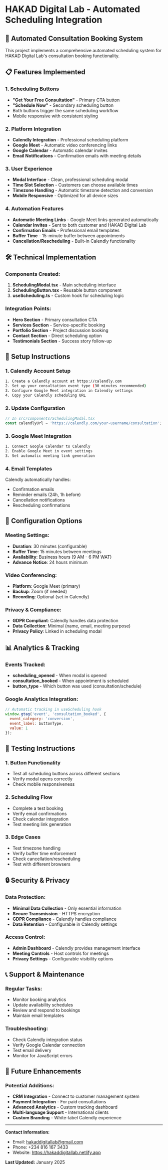 # HAKAD Digital Lab - Automated Scheduling Integration

## 🚀 Automated Consultation Booking System

This project implements a comprehensive automated scheduling system for HAKAD Digital Lab's consultation booking functionality.

## 📋 Features Implemented

### 1. **Scheduling Buttons**
- **"Get Your Free Consultation"** - Primary CTA button
- **"Schedule Now"** - Secondary scheduling button
- Both buttons trigger the same scheduling workflow
- Mobile responsive with consistent styling

### 2. **Platform Integration**
- **Calendly Integration** - Professional scheduling platform
- **Google Meet** - Automatic video conferencing links
- **Google Calendar** - Automatic calendar invites
- **Email Notifications** - Confirmation emails with meeting details

### 3. **User Experience**
- **Modal Interface** - Clean, professional scheduling modal
- **Time Slot Selection** - Customers can choose available times
- **Timezone Handling** - Automatic timezone detection and conversion
- **Mobile Responsive** - Optimized for all device sizes

### 4. **Automation Features**
- **Automatic Meeting Links** - Google Meet links generated automatically
- **Calendar Invites** - Sent to both customer and HAKAD Digital Lab
- **Confirmation Emails** - Professional email templates
- **Buffer Time** - 15-minute buffer between appointments
- **Cancellation/Rescheduling** - Built-in Calendly functionality

## 🛠 Technical Implementation

### Components Created:
1. **SchedulingModal.tsx** - Main scheduling interface
2. **SchedulingButton.tsx** - Reusable button component
3. **useScheduling.ts** - Custom hook for scheduling logic

### Integration Points:
- **Hero Section** - Primary consultation CTA
- **Services Section** - Service-specific booking
- **Portfolio Section** - Project discussion booking
- **Contact Section** - Direct scheduling option
- **Testimonials Section** - Success story follow-up

## 📝 Setup Instructions

### 1. **Calendly Account Setup**
```bash
1. Create a Calendly account at https://calendly.com
2. Set up your consultation event type (30 minutes recommended)
3. Configure Google Meet integration in Calendly settings
4. Copy your Calendly scheduling URL
```

### 2. **Update Configuration**
```typescript
// In src/components/SchedulingModal.tsx
const calendlyUrl = 'https://calendly.com/your-username/consultation';
```

### 3. **Google Meet Integration**
```bash
1. Connect Google Calendar to Calendly
2. Enable Google Meet in event settings
3. Set automatic meeting link generation
```

### 4. **Email Templates**
Calendly automatically handles:
- Confirmation emails
- Reminder emails (24h, 1h before)
- Cancellation notifications
- Rescheduling confirmations

## 🔧 Configuration Options

### Meeting Settings:
- **Duration**: 30 minutes (configurable)
- **Buffer Time**: 15 minutes between meetings
- **Availability**: Business hours (9 AM - 6 PM WAT)
- **Advance Notice**: 24 hours minimum

### Video Conferencing:
- **Platform**: Google Meet (primary)
- **Backup**: Zoom (if needed)
- **Recording**: Optional (set in Calendly)

### Privacy & Compliance:
- **GDPR Compliant**: Calendly handles data protection
- **Data Collection**: Minimal (name, email, meeting purpose)
- **Privacy Policy**: Linked in scheduling modal

## 📊 Analytics & Tracking

### Events Tracked:
- **scheduling_opened** - When modal is opened
- **consultation_booked** - When appointment is scheduled
- **button_type** - Which button was used (consultation/schedule)

### Google Analytics Integration:
```javascript
// Automatic tracking in useScheduling hook
window.gtag('event', 'consultation_booked', {
  event_category: 'conversion',
  event_label: buttonType,
  value: 1
});
```

## 🧪 Testing Instructions

### 1. **Button Functionality**
- Test all scheduling buttons across different sections
- Verify modal opens correctly
- Check mobile responsiveness

### 2. **Scheduling Flow**
- Complete a test booking
- Verify email confirmations
- Check calendar integration
- Test meeting link generation

### 3. **Edge Cases**
- Test timezone handling
- Verify buffer time enforcement
- Check cancellation/rescheduling
- Test with different browsers

## 🔒 Security & Privacy

### Data Protection:
- **Minimal Data Collection** - Only essential information
- **Secure Transmission** - HTTPS encryption
- **GDPR Compliance** - Calendly handles compliance
- **Data Retention** - Configurable in Calendly settings

### Access Control:
- **Admin Dashboard** - Calendly provides management interface
- **Meeting Controls** - Host controls for meetings
- **Privacy Settings** - Configurable visibility options

## 📞 Support & Maintenance

### Regular Tasks:
- Monitor booking analytics
- Update availability schedules
- Review and respond to bookings
- Maintain email templates

### Troubleshooting:
- Check Calendly integration status
- Verify Google Calendar connection
- Test email delivery
- Monitor for JavaScript errors

## 🚀 Future Enhancements

### Potential Additions:
- **CRM Integration** - Connect to customer management system
- **Payment Integration** - For paid consultations
- **Advanced Analytics** - Custom tracking dashboard
- **Multi-language Support** - International clients
- **Custom Branding** - White-label Calendly experience

---

**Contact Information:**
- Email: hakaddigitallab@gmail.com
- Phone: +234 816 167 3433
- Website: https://hakaddigitallab.netlify.app

**Last Updated:** January 2025